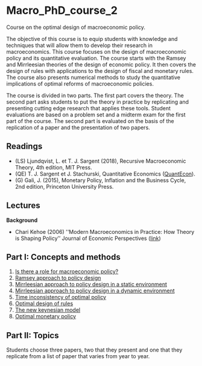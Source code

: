 # Macro_PhD_course_2
Course on the optimal design of macroeconomic policy.

The objective of this course is to equip students with knowledge and techniques that will allow them to develop their research in macroeconomics. This course focuses on the design of macroeconomic policy and its quantitative evaluation. The course starts with the Ramsey and Mirrleesian theories of the design of economic policy. It then covers the design of rules with applications to the design of fiscal and monetary rules. The course also presents numerical methods to study the quantitative implications of optimal reforms of macroeconomic policies.

The course is divided in two parts. The first part covers the theory. The second part asks students to put the theory in practice by replicating and presenting cutting edge research that applies these tools. Student evaluations are based on a problem set and a midterm exam for the first part of the course. The second part is evaluated on the basis of the replication of a paper and the presentation of two papers.


Readings
--------
  - (LS) Ljundqvist, L. et T. J. Sargent (2018), Recursive Macroeconomic Theory, 4th edition, MIT Press. 
  - (QE) T. J. Sargent et J. Stachurski, Quantitative Economics ([QuantEcon](https://python.quantecon.org)). 
  - (G) Gali, J. (2015), Monetary Policy, Inflation and the Business Cycle, 2nd edition, Princeton University Press. 

Lectures
--------
**Background**
  - Chari Kehoe (2006) ''Modern Macroeconomics in Practice: How Theory is Shaping Policy’’ Journal of Economic Perspectives ([link](https://www.aeaweb.org/articles?id=10.1257/jep.20.4.3))

Part I: Concepts and methods
----------------------------
  1. [Is there a role for macroeconomic policy?](Cours/ECN7059_1.pdf)
  2. [Ramsey approach to policy design](Cours/ECN7059_2.pdf)
  3. [Mirrleesian approach to policy design in a static environment](Cours/ECN7059_3.pdf)
  4. [Mirrleesian approach to policy design in a dynamic environment](Cours/ECN7059_4.pdf)
  5. [Time inconsistency of optimal policy](Cours/ECN7059_5.pdf)
  6. [Optimal design of rules](Cours/ECN7059_6.pdf)
  7. [The new keynesian model](Cours/ECN7059_7.pdf)
  8. [Optimal monetary policy](Cours/ECN7059_8.pdf)

Part II: Topics
---------------
Students choose three papers, two that they present and one that they replicate from a list of paper that varies from year to year.
